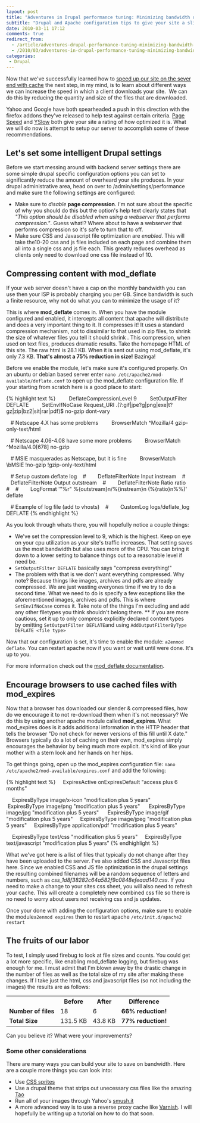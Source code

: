 ```yaml
---
layout: post
title: "Adventures in Drupal performance tuning: Minimizing bandwidth usage"
subtitle: "Drupal and Apache configuration tips to give your site a slimmer figure"
date: 2010-03-11 17:12
comments: true
redirect_from:
  - /article/adventures-drupal-performance-tuning-minimizing-bandwidth-usage
  - /2010/03/adventures-in-drupal-performance-tuning-minimizing-bandwidth-usage/
categories:
 - Drupal
---
```

Now that we've successfully learned how to [speed up our site on the sever end with cache](http://mattmcman.us/article/adventures-drupal-performance-tuning-php-caching) the next step, in my mind, is to learn about different ways we can increase the speed in which a client downloads your site.  We can do this by reducing the quantity and size of the files that are downloaded.

Yahoo and Google have both spearheaded a push in this direction with the firefox addons they've released to help test against certain criteria. [Page Speed](http://code.google.com/speed/page-speed/) and [YSlow](http://developer.yahoo.com/yslow/) both give your site a rating of how optimized it is. What we will do now is attempt to setup our server to accomplish some of these recommendations.
<!--break-->
## Let's set some intelligent Drupal settings

Before we start messing around with backend server settings there are some simple drupal specific configuration options you can set to significantly reduce the amount of overheard your site produces. In your drupal administrative area, head on over to /admin/settings/performance and make sure the following settings are configured:

* Make sure to *disable* **page compression**. I'm not sure about the specific of why you should do this but the option's help text clearly states that *"This option should be disabled when using a webserver that performs compression."*. Guess what!? Where about to have a webserver that performs compression so it's safe to turn that to off.
* Make sure CSS and Javascript file optimization are *enabled*. This will take the10-20 css and js files included on each page and combine them all into a single css and js file each. This greatly reduces overhead as clients only need to download one css file instead of 10.

## Compressing content with mod_deflate

If your web server doesn't have a cap on the monthly bandwidth you can use then your ISP is probably charging you per GB. Since bandwidth is such a finite resource, why not do what you can to minimize the usage of it?

This is where **mod_deflate** comes in. When you have the module configured and enabled, it intercepts all content that apache will distribute and does a very important thing to it. It compresses it! It uses a standard compression mechanism, not to dissimilar to that used in zip files, to shrink the size of whatever files you tell it should shrink . This compression, when used on text files, produces dramatic results. Take the homepage HTML of this site. The raw html is 28.1 KB. When it is sent out using mod_deflate, it's only 7.3 KB. **That's almost a 75% reduction in size!** Bazinga!

Before we enable the module, let's make sure it's configured properly. On an ubuntu or debian based server enter `nano /etc/apache2/mod-available/deflate.conf` to open up the mod_deflate configuration file. If your starting from scratch here is a good place to start:

{% highlight text %}
<IfModule mod_deflate.c>
        DeflateCompressionLevel 9
        SetOutputFilter DEFLATE
        SetEnvIfNoCase Request_URI \.(?:gif|jpe?g|png|exe|t?gz|zip|bz2|sit|rar|pdf)$ no-gzip dont-vary

   # Netscape 4.X has some problems
        BrowserMatch ^Mozilla/4 gzip-only-text/html

   # Netscape 4.06-4.08 have some more problems
        BrowserMatch ^Mozilla/4\.0[678] no-gzip

   # MSIE masquerades as Netscape, but it is fine
        BrowserMatch \bMSIE !no-gzip !gzip-only-text/html

   # Setup custom deflate log
   #        DeflateFilterNote Input instream
   #        DeflateFilterNote Output outstream
   #        DeflateFilterNote Ratio ratio
   #
   #        LogFormat '"%r" %{outstream}n/%{instream}n (%{ratio}n%%)' deflate

   # Example of log file (add to vhosts)
   #        CustomLog logs/deflate_log DEFLATE
</IfModule>
{% endhighlight %}

As you look through whats there, you will hopefully notice a couple things:

* We've set the compression level to 9, which is the highest. Keep on eye on your cpu utilization as your site's traffic increases. That setting saves us the most bandwidth but also uses more of the CPU. You can bring it down to a lower setting to balance things out to a reasonable level if need be.
* `SetOutputFilter DEFLATE` basically says "compress everything!"
* The problem with that is we don't want everything compressed. Why note? Because things like images, archives and pdfs are already compressed. We are just wasting everyones time if we try to do a second time. What we need to do is specify a few exceptions like the aforementioned images, archives and pdfs. This is where `SetEnvIfNoCase` comes it. Take note of the things I'm excluding and add any other filetypes you think shouldn't belong there.
** If you are more cautious, set it up to only compress explicitly declared content types by omitting `SetOutputFilter DEFLATE`and using `AddOutputFilterByType DEFLATE <file type>`

Now that our configuration is set, it's time to enable the module: `a2enmod deflate`. You can restart apache now if you want or wait until were done. It's up to you. 

For more information check out the [mod_deflate documentation](http://httpd.apache.org/docs/2.0/mod/mod_deflate.html).

## Encourage browsers to use cached files with mod_expires

Now that a browser has downloaded our slender & compressed files, how do we encourage it to not re-download them when it's not necessary? We do this by using another apache module called **mod_expires**. What mod_expires does is it adds additional information in the HTTP header that tells the browser "Do not check for newer versions of this fill until X date." Browsers typically do a lot of caching on their own, mod_expires simply encourages the behavior by being much more explicit. It's kind of like your mother with a stern look and her hands on her hips. 

To get things going, open up the mod_expires configuration file: `nano /etc/apache2/mod-available/expires.conf` and add the following:

{% highlight text %}
<IfModule mod_expires.c>
    ExpiresActive onExpiresDefault "access plus 6 months"

    ExpiresByType image/x-icon "modification plus 5 years" 
    ExpiresByType image/png "modification plus 5 years" 
    ExpiresByType image/jpg "modification plus 5 years" 
    ExpiresByType image/gif "modification plus 5 years"
    ExpiresByType image/jpeg "modification plus 5 years"
    ExpiresByType application/pdf "modification plus 5 years"

    ExpiresByType text/css "modification plus 5 years"
    ExpiresByType text/javascript "modification plus 5 years"
</IfModule>
{% endhighlight %}

What we've got here is a list of files that typically do not change after they have been uploaded to the server. I've also added CSS and Javascript files here. Since we enabled CSS and JS file optimization in the drupal settings the resulting combined filenames will be a random sequence of letters and numbers, such as *css_1d8f38282c64a582f9c0848efeaad140.css*. If you need to make a change to your sites css sheet, you will also need to refresh your cache. This will create a completely new combined css file so there is no need to worry about users not receiving css and js updates. 

Once your done with adding the configuration options, make sure to enable the module`a2enmod expires` then to restart apache `/etc/init.d/apache2 restart`

## The fruits of our labor

To test, I simply used firebug to look at file sizes and counts. You could get a lot more specific, like enabling mod_deflate logging, but firebug was enough for me. I must admit that I'm blown away by the drastic change in the number of files as well as the total size of my site after making these changes. If I take just the html, css and javascript files (so not including the images) the results are as follows:

<table>
<tr><th></th><th>Before</th><th>After</th><th>Difference</th></tr>
<tr><td><strong>Number of files</strong></td><td>18</td><td>6</td><td><strong>66% reduction!</strong></td></tr>
<tr><td><strong>Total Size</strong></td><td>131.5 KB</td><td>43.8 KB</td><td><strong>77% reduction!</strong></td></tr>
</table>

Can you believe it? What were your improvements?

### Some other considerations

There are many ways you can build your site to save on bandwidth. Here are a couple more things you can look into:

* Use [CSS sprites](http://www.alistapart.com/articles/sprites/)
* Use a drupal theme that strips out unecessary css files like the amazing [Tao](http://code.developmentseed.org/tao) 
* Run all of your images through Yahoo's [smush.it](http://www.smushit.com/ysmush.it/)
* A more advanced way is to use a reverse proxy cache like [Varnish](http://varnish-cache.org/). I will hopefully be writing up a tutorial on how to do that soon.
